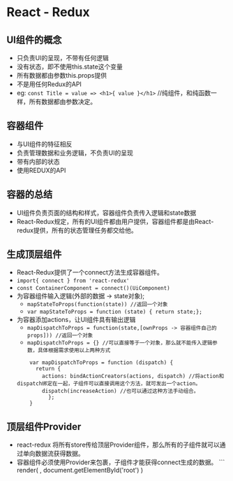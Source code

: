 # React - Redux

## UI组件的概念
> 
+ 只负责UI的呈现，不带有任何逻辑
+ 没有状态，即不使用this.state这个变量
+ 所有数据都由参数this.props提供
+ 不是用任何Redux的API
+ eg: `const Title = value => <h1>{ value }</h1>`   //纯组件，和纯函数一样，所有数据都由参数决定。

## 容器组件
> 
+ 与UI组件的特征相反
+ 负责管理数据和业务逻辑，不负责UI的呈现
+ 带有内部的状态
+ 使用REDUX的API

## 容器的总结
> 
+ UI组件负责页面的结构和样式，容器组件负责传入逻辑和state数据
+ React-Redux规定，所有的UI组件都由用户提供，容器组件都是由React-redux提供，所有的状态管理任务都交给他。

## 生成顶层组件
> 
+ React-Redux提供了一个connect方法生成容器组件。
+ `import{ connect } from 'react-redux'`
+  `const ContainerComponent = connect()(UiComponent)`
+  为容器组件输入逻辑(外部的数据 -> state对象);
	+  `mapStateToProps(function(state)) //返回一个对象`
	+  `var mapStateToProps = function (state) { return state;};`
+  为容器添加actions，让UI组件具有输出逻辑
	+  `mapDispatchToProps = function(state,[ownProps -> 容器组件自己的props])) //返回一个对象`
	+  `mapDispatchToProps = {} //可以直接等于一个对象，那么就不能传入逻辑参数，具体根据需求使用以上两种方式`
	```
		var mapDispatchToProps = function (dispatch) {
		  return {
		    actions: bindActionCreators(actions, dispatch) //将action和dispatch绑定在一起，子组件可以直接调用这个方法，就可发出一个action。
		    dispatch(increaseAction) //也可以通过这种方法手动组合。
			  };
		}
	```

##  顶层组件Provider
> 
+ react-redux 将所有store传给顶层Provider组件，那么所有的子组件就可以通过单向数据流获得数据。
+ 容器组件必须使用Provider来包裹，子组件才能获得connect生成的数据。
		```
			render(
				  <Provider store={store}>
				    <App />
				  </Provider>,
				  document.getElementById('root')
				)
	```	